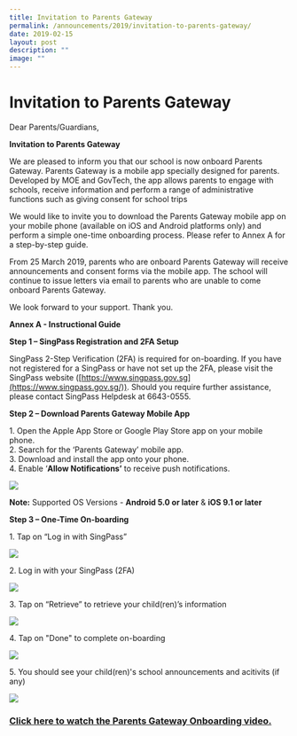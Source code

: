 ```yaml
---
title: Invitation to Parents Gateway
permalink: /announcements/2019/invitation-to-parents-gateway/
date: 2019-02-15
layout: post
description: ""
image: ""
---
```

# **Invitation to Parents Gateway**

Dear Parents/Guardians,

**Invitation to Parents Gateway**

We are pleased to inform you that our school is now onboard Parents Gateway. Parents Gateway is a mobile app specially designed for parents. Developed by MOE and GovTech, the app allows parents to engage with schools, receive information and perform a range of administrative functions such as giving consent for school trips

We would like to invite you to download the Parents Gateway mobile app on your mobile phone (available on iOS and Android platforms only) and perform a simple one-time onboarding process. Please refer to Annex A for a step-by-step guide.

From 25 March 2019, parents who are onboard Parents Gateway will receive announcements and consent forms via the mobile app. The school will continue to issue letters via email to parents who are unable to come onboard Parents Gateway.

We look forward to your support. Thank you.

**Annex A - Instructional Guide**

**Step 1 – SingPass Registration and 2FA Setup**

SingPass 2-Step Verification (2FA) is required for on-boarding. If you have not registered for a SingPass or have not set up the 2FA, please visit the SingPass website ([https://www.singpass.gov.sg](https://www.singpass.gov.sg/)). Should you require further assistance, please contact SingPass Helpdesk at 6643-0555.

**Step 2 – Download Parents Gateway Mobile App**

1\.  Open the Apple App Store or Google Play Store app on your mobile phone.   
2\.  Search for the ‘Parents Gateway’ mobile app.   
3\.  Download and install the app onto your phone.   
4\.  Enable ‘**Allow Notifications’** to receive push notifications.

![](/images/pg1.png)

**Note:** Supported OS Versions - **Android 5.0 or later** & **iOS 9.1 or later**

**Step 3 – One-Time On-boarding**

1\. Tap on “Log in with SingPass”

![](/images/pg2.png)

2\. Log in with your SingPass (2FA)

![](/images/pg3.png)

3\. Tap on “Retrieve” to retrieve your child(ren)’s information

![](/images/pg4.png)

4\. Tap on "Done" to complete on-boarding

![](/images/pg5.png)

5\. You should see your child(ren)'s school announcements and acitivits (if any)

![](/images/pg6-1.png)

### [Click here to watch the Parents Gateway Onboarding video.](https://www.youtube.com/watch?v=tW9jwyuovOo&feature=youtu.be)
